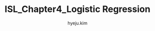 ---
layout: post

title: "ISL_Chapter4_Logistic Regression"

author: "hyeju.kim"

categories: facts

tags: [ISL]

image: LinearRegression.png

use_math : true
---